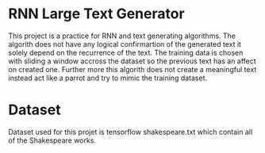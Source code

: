 # RNN Large Text Generator
This project is a practice for RNN and text generating algorithms. The algorith does not have any logical confirmartion of the generated text it solely depend on the recurrence of the text. The training data is chosen with sliding a window accross the dataset so the previous text has an affect on created one. Further more this algorith does not create a meaningful text instead act like a parrot and try to mimic the training dataset.

# Dataset
Dataset used for this projet is tensorflow shakespeare.txt which contain all of the Shakespeare works.
